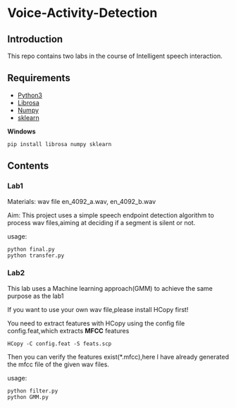 # Voice-Activity-Detection
##

## Introduction

This repo contains two labs in the course of Intelligent speech interaction.

## Requirements

* [Python3](https://www.python.org/)
* [Librosa](http://librosa.github.io/librosa/)
* [Numpy](http://www.numpy.org/)
* [sklearn](http://scikit-learn.org/)

**Windows**

	pip install librosa numpy sklearn

## Contents

### Lab1

Materials: wav file en_4092_a.wav, en_4092_b.wav

Aim: This project uses a simple speech endpoint detection algorithm to process wav files,aiming at deciding if a segment is silent or not.

usage:

	python final.py
	python transfer.py

### Lab2

This lab uses a Machine learning approach(GMM) to achieve the same purpose as the lab1

If you want to use your own wav file,please install HCopy first!

You need to extract features with HCopy using the config file config.feat,which extracts **MFCC** features


	HCopy -C config.feat -S feats.scp

Then you can verify the features exist(*.mfcc),here l have already generated the mfcc file of the given wav files.

usage:

	python filter.py
	python GMM.py